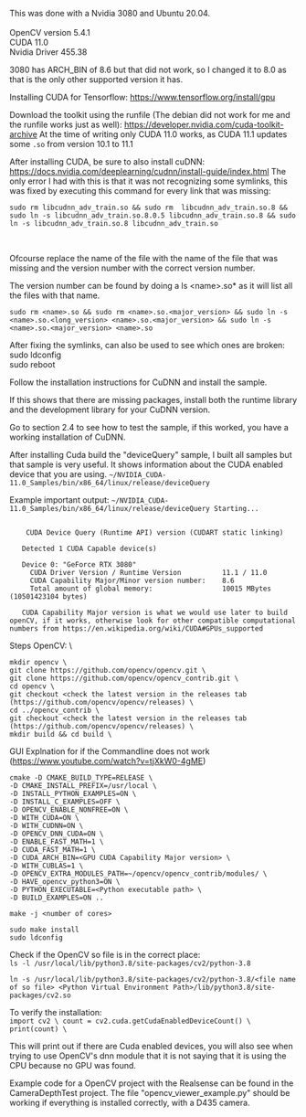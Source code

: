 This was done with a Nvidia 3080 and Ubuntu 20.04. \
\
OpenCV version 5.4.1 \
CUDA 11.0 \
Nvidia Driver 455.38

3080 has ARCH_BIN of 8.6 but that did not work, so I changed it to 8.0 as that is the only other supported version it has.

Installing CUDA for Tensorflow:
https://www.tensorflow.org/install/gpu

Download the toolkit using the runfile (The debian did not work for me and the runfile works just as well): https://developer.nvidia.com/cuda-toolkit-archive
At the time of writing only CUDA 11.0 works, as CUDA 11.1 updates some `.so` from version 10.1 to 11.1

After installing CUDA, be sure to also install cuDNN: https://docs.nvidia.com/deeplearning/cudnn/install-guide/index.html
The only error I had with this is that it was not recognizing some symlinks, this was fixed by executing this command for every link that was missing:

`sudo rm libcudnn_adv_train.so && sudo rm  libcudnn_adv_train.so.8 && sudo ln -s libcudnn_adv_train.so.8.0.5 libcudnn_adv_train.so.8 && sudo ln -s libcudnn_adv_train.so.8 libcudnn_adv_train.so`

<br>

Ofcourse replace the name of the file with the name of the file that was missing and the version number with the correct version number. 

The version number can be found by doing a ls \<name>.so* as it will list all the files with that name. 

`sudo rm <name>.so && sudo rm <name>.so.<major_version> && sudo ln -s <name>.so.<long_version> <name>.so.<major_version> && sudo ln -s <name>.so.<major_version> <name>.so`

After fixing the symlinks, can also be used to see which ones are broken: \
 sudo ldconfig \
 sudo reboot

Follow the installation instructions for CuDNN and install the sample.

If this shows that there are missing packages, install both the runtime library and the development library for your CuDNN version.

Go to section 2.4 to see how to test the sample, if this worked, you have a working installation of CuDNN.


After installing Cuda build the "deviceQuery" sample, I built all samples but that sample is very useful. It shows information about the CUDA enabled device that you are using.
   `~/NVIDIA_CUDA-11.0_Samples/bin/x86_64/linux/release/deviceQuery`

Example important output:
`~/NVIDIA_CUDA-11.0_Samples/bin/x86_64/linux/release/deviceQuery Starting...`

```

    CUDA Device Query (Runtime API) version (CUDART static linking)

   Detected 1 CUDA Capable device(s)

   Device 0: "GeForce RTX 3080"
     CUDA Driver Version / Runtime Version          11.1 / 11.0
     CUDA Capability Major/Minor version number:    8.6
     Total amount of global memory:                 10015 MBytes (10501423104 bytes)

   CUDA Capability Major version is what we would use later to build openCV, if it works, otherwise look for other compatible computational numbers from https://en.wikipedia.org/wiki/CUDA#GPUs_supported 
```

Steps OpenCV: \
```
mkdir opencv \
git clone https://github.com/opencv/opencv.git \
git clone https://github.com/opencv/opencv_contrib.git \
cd opencv \
git checkout <check the latest version in the releases tab (https://github.com/opencv/opencv/releases) \
cd ../opencv_contrib \
git checkout <check the latest version in the releases tab (https://github.com/opencv/opencv/releases) \
mkdir build && cd build \
```

GUI Explnation for if the Commandline does not work (https://www.youtube.com/watch?v=tjXkW0-4gME)

```
cmake -D CMAKE_BUILD_TYPE=RELEASE \
-D CMAKE_INSTALL_PREFIX=/usr/local \
-D INSTALL_PYTHON_EXAMPLES=ON \
-D INSTALL_C_EXAMPLES=OFF \
-D OPENCV_ENABLE_NONFREE=ON \
-D WITH_CUDA=ON \
-D WITH_CUDNN=ON \
-D OPENCV_DNN_CUDA=ON \
-D ENABLE_FAST_MATH=1 \
-D CUDA_FAST_MATH=1 \
-D CUDA_ARCH_BIN=<GPU CUDA Capability Major version> \
-D WITH_CUBLAS=1 \
-D OPENCV_EXTRA_MODULES_PATH=~/opencv/opencv_contrib/modules/ \
-D HAVE_opencv_python3=ON \
-D PYTHON_EXECUTABLE=<Python executable path> \
-D BUILD_EXAMPLES=ON ..
```

`make -j <number of cores>`

```
sudo make install
sudo ldconfig
```

Check if the OpenCV so file is in the correct place:  \
`ls -l /usr/local/lib/python3.8/site-packages/cv2/python-3.8`

`ln -s /usr/local/lib/python3.8/site-packages/cv2/python-3.8/<file name of so file> <Python Virtual Environment Path>/lib/python3.8/site-packages/cv2.so`

To verify the installation: \
`import cv2 \
count = cv2.cuda.getCudaEnabledDeviceCount() \
print(count) \`

This will print out if there are Cuda enabled devices, you will also see when trying to use OpenCV's dnn module that it is not saying that it is using the CPU because no GPU was found.

Example code for a OpenCV project with the Realsense can be found in the CameraDepthTest project.
The file "opencv_viewer_example.py" should be working if everything is installed correctly, with a D435 camera.
